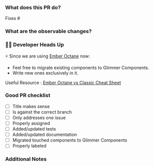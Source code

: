 ### What does this PR do?

<!-- A brief description of the context of this pull request and its purpose. -->

Fixes #<!-- enter issue number here -->

### What are the observable changes?
<!-- This question could be adequate with multiple use cases, for example: -->

<!-- Frontend: explain the feature created / updated, give instructions telling how to see the change in staging -->
<!-- Performance: what metric should be impacted, link to the right graphana dashboard for exemple -->
<!-- Bug: a given issue trail on sentry should stop happening -->
<!-- Feature: Implements X thrift service / Z HTTP REST API added, provide instructions on how leverage your feature from staging or your workstation -->

### 🧑‍💻 Developer Heads Up

⚡ Since we are using [Ember Octane](https://blog.emberjs.com/octane-is-here/) now:
* Feel free to migrate existing components to Glimmer Components.
* Write new ones exclusively in it.

Useful Resource : [Ember Octane vs Classic Cheat Sheet](https://ember-learn.github.io/ember-octane-vs-classic-cheat-sheet/)

### Good PR checklist


- [ ] Title makes sense
- [ ] Is against the correct branch
- [ ] Only addresses one issue
- [ ] Properly assigned
- [ ] Added/updated tests
- [ ] Added/updated documentation
- [ ] Migrated touched components to Glimmer Components
- [ ] Properly labeled

### Additional Notes

<!--
    You can add anything you want here, an explanation on the way you built your implementation,
    precisions on the origin of the bug, gotchas you need to mention.
 -->

